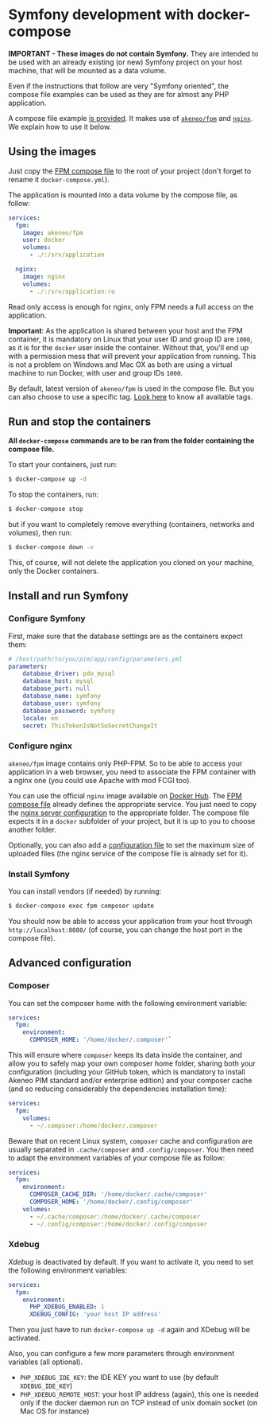# Symfony development with docker-compose

**IMPORTANT - These images do not contain Symfony.**
They are intended to be used with an already existing (or new) Symfony project on your host machine, that will be mounted as a data volume.

Even if the instructions that follow are very "Symfony oriented", the compose file examples can be used as they are for almost any PHP application.

A compose file example [is provided](https://github.com/akeneo/Dockerfiles/blob/master/Docs/symfony/docker-compose.yml.fpm_dist).
It makes use of [`akeneo/fpm`](https://hub.docker.com/r/akeneo/fpm/) and  [`nginx`](https://hub.docker.com/_/nginx/). We explain how to use it below.

## Using the images

Just copy the [FPM compose file](https://github.com/akeneo/Dockerfiles/blob/master/Docs/symfony/docker-compose.yml.fpm_dist) to the root of your project (don't forget to rename it `docker-compose.yml`).

The application is mounted into a data volume by the compose file, as follow:
```yaml
services:
  fpm:
    image: akeneo/fpm
    user: docker
    volumes:
      - ./:/srv/application

  nginx:
    image: nginx
    volumes:
      - ./:/srv/application:ro
```

Read only access is enough for nginx, only FPM needs a full access on the application.

**Important**: As the application is shared between your host and the FPM container, it is mandatory on Linux that your user ID and group ID are `1000`,
as it is for the `docker` user inside the container. Without that, you'll end up with a permission mess that will prevent your application from running.
This is not a problem on Windows and Mac OX as both are using a virtual machine to run Docker, with user and group IDs `1000`.

By default, latest version of `akeneo/fpm` is used in the compose file. But you can also choose to use a specific tag.
[Look here](https://github.com/akeneo/Dockerfiles/blob/master/README.md#github-branches-and-corresponding-docker-hub-tags) to know all available tags.

## Run and stop the containers

**All `docker-compose` commands are to be ran from the folder containing the compose file.**

To start your containers, just run:

```bash
$ docker-compose up -d
```

To stop the containers, run:

```bash
$ docker-compose stop
```

but if you want to completely remove everything (containers, networks and volumes), then run:

```bash
$ docker-compose down -v
```

This, of course, will not delete the application you cloned on your machine, only the Docker containers. 

## Install and run Symfony

### Configure Symfony

First, make sure that the database settings are as the containers expect them:

```yaml
# /host/path/to/you/pim/app/config/parameters.yml
parameters:
    database_driver: pdo_mysql
    database_host: mysql
    database_port: null
    database_name: symfony
    database_user: symfony
    database_password: symfony
    locale: en
    secret: ThisTokenIsNotSoSecretChangeIt
```

### Configure nginx

`akeneo/fpm` image contains only PHP-FPM. So to be able to access your application in a web browser, you need to associate the FPM container with a nginx one (you could use Apache with mod FCGI too).

You can use the official `nginx` image available on [Docker Hub](https://hub.docker.com/_/nginx/). The [FPM compose file](https://github.com/akeneo/Dockerfiles/blob/master/Docs/symfony/docker-compose.yml.fpm_dist) already defines the appropriate service.
You just need to copy the [nginx server configuration](https://github.com/akeneo/Dockerfiles/blob/master/Docs/symfony/nginx.conf) to the appropriate folder.
The compose file expects it in a `docker` subfolder of your project, but it is up to you to choose another folder.

Optionally, you can also add a [configuration file](https://github.com/akeneo/Dockerfiles/blob/master/Docs/symfony/upload.conf) to set the maximum size of uploaded files (the nginx service of the compose file is already set for it).

### Install Symfony

You can install vendors (if needed) by running:

```bash
$ docker-compose exec fpm composer update
```

You should now be able to access your application from your host through `http://localhost:8080/` (of course, you can change the host port in the compose file).

## Advanced configuration

### Composer

You can set the composer home with the following environment variable:
```yaml
services:
  fpm:
    environment:
      COMPOSER_HOME: '/home/docker/.composer'`
```

This will ensure where `composer` keeps its data inside the container, and allow you to safely map your own composer home folder,
sharing both your configuration (including your GitHub token, which is mandatory to install Akeneo PIM standard and/or enterprise edition)
and your composer cache (and so reducing considerably the dependencies installation time):
```yaml
services:
  fpm:
    volumes:
      - ~/.composer:/home/docker/.composer
```

Beware that on recent Linux system, `composer` cache and configuration are usually separated in `.cache/composer` and `.config/composer`.
You then need to adapt the environment variables of your compose file as follow:
```yaml
services:
  fpm:
    environment:
      COMPOSER_CACHE_DIR: '/home/docker/.cache/composer'
      COMPOSER_HOME: '/home/docker/.config/composer'
    volumes:
      - ~/.cache/composer:/home/docker/.cache/composer
      - ~/.config/composer:/home/docker/.config/composer
```

### Xdebug

*Xdebug* is deactivated by default. If you want to activate it, you need to set the following environment variables:
```yaml
services:
  fpm:
    environment:
      PHP_XDEBUG_ENABLED: 1
      XDEBUG_CONFIG: 'your host IP address'
```

Then you just have to run `docker-compose up -d` again and XDebug will be activated.

Also, you can configure a few more parameters through environment variables (all optional).
- `PHP_XDEBUG_IDE_KEY`: the IDE KEY you want to use (by default `XDEBUG_IDE_KEY`)
- `PHP_XDEBUG_REMOTE_HOST`: your host IP address (again), this one is needed only if the docker daemon run on TCP instead of unix domain socket (on Mac OS for instance)
